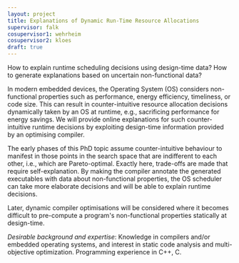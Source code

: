 ```yaml
---
layout: project
title: Explanations of Dynamic Run-Time Resource Allocations 
supervisor: falk
cosupervisor1: wehrheim
cosupervisor2: kloes
draft: true
---
```


How to explain runtime scheduling decisions using design-time data? How to generate
explanations based on uncertain non-functional data?

In modern embedded devices, the Operating System (OS) considers non-functional properties such as performance, energy efficiency, timeliness, or code size. This can result in counter-intuitive resource allocation decisions dynamically taken by an OS at runtime, e.g., sacrificing performance for energy savings. We will provide online explanations for such counter-intuitive runtime decisions by exploiting design-time information provided by an optimising compiler.

The early phases of this PhD topic assume counter-intuitive behaviour to manifest in those points in the search space that are indifferent to each other, i.e., which are Pareto-optimal. Exactly here, trade-offs are made that require self-explanation. By making the compiler annotate the generated executables with data about non-functional properties, the OS scheduler can take more elaborate decisions and will be able to explain runtime decisions.

Later, dynamic compiler optimisations will be considered where it becomes difficult to pre-compute a program's non-functional properties statically at design-time.

<em>Desirable background and expertise</em>:
Knowledge in compilers and/or embedded operating systems, and interest in static code analysis and multi-objective optimization. Programming experience in C++, C.
